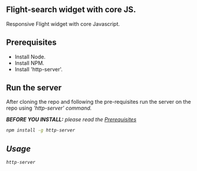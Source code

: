 ## Flight-search widget with core JS.
Responsive Flight widget with core Javascript.

## Prerequisites

<ul>
<li>Install Node.</li>
<li>Install NPM.</li>
<li>Install 'http-server'.</li>
</ul>

## Run the server

 After cloning the repo and following the pre-requisites run the server on the repo using <i>'http-server'<i> command.
 
 **BEFORE YOU INSTALL:** please read the [Prerequisites](#Prerequisites)
```bash
npm install -g http-server
```

## Usage

```bash
http-server
```



